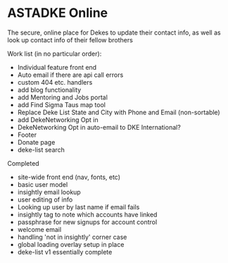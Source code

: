 # ASTADKE Online
The secure, online place for Dekes to update their contact info, as well as look up contact info of their fellow brothers

Work list (in no particular order):
+ Individual feature front end
+ Auto email if there are api call errors
+ custom 404 etc. handlers
+ add blog functionality
+ add Mentoring and Jobs portal
+ add Find Sigma Taus map tool
+ Replace Deke List State and City with Phone and Email (non-sortable)
+ add DekeNetworking Opt in
+ DekeNetworking Opt in auto-email to DKE International?
+ Footer
+ Donate page
+ deke-list search



Completed
+ site-wide front end (nav, fonts, etc)
+ basic user model
+ insightly email lookup
+ user editing of info
+ Looking up user by last name if email fails
+ insightly tag to note which accounts have linked
+ passphrase for new signups for account control
+ welcome email
+ handling 'not in insightly' corner case
+ global loading overlay setup in place
+ deke-list v1 essentially complete